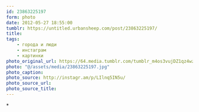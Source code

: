 ```yaml
---
id: 23863225197
form: photo
date: 2012-05-27 18:55:00
tumblr: https://untitled.urbansheep.com/post/23863225197/
title:
tags:
    - города и люди
    - инстаграм
    - картинки
photo_original_url: https://64.media.tumblr.com/tumblr_m4os3vujDZ1qz4wzio1_640.jpg
photo: "@/assets/media/23863225197.jpg"
photo_caption:
photo_source: http://instagr.am/p/LIlnq5IN5u/
photo_source_url:
photo_source_title:
---
```


<p>*</p>
